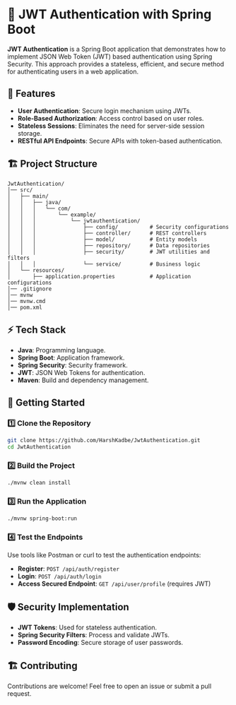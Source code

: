 # 🔐 JWT Authentication with Spring Boot

**JWT Authentication** is a Spring Boot application that demonstrates how to implement JSON Web Token (JWT) based authentication using Spring Security. This approach provides a stateless, efficient, and secure method for authenticating users in a web application.

## 📌 Features

- **User Authentication**: Secure login mechanism using JWTs.
- **Role-Based Authorization**: Access control based on user roles.
- **Stateless Sessions**: Eliminates the need for server-side session storage.
- **RESTful API Endpoints**: Secure APIs with token-based authentication.

## 🏗️ Project Structure

```
JwtAuthentication/
│── src/
│   ├── main/
│   │   ├── java/
│   │   │   └── com/
│   │   │       └── example/
│   │   │           └── jwtauthentication/
│   │   │               ├── config/          # Security configurations
│   │   │               ├── controller/      # REST controllers
│   │   │               ├── model/           # Entity models
│   │   │               ├── repository/      # Data repositories
│   │   │               ├── security/        # JWT utilities and filters
│   │   │               └── service/         # Business logic
│   └── resources/
│       ├── application.properties           # Application configurations
│── .gitignore
│── mvnw
│── mvnw.cmd
│── pom.xml
```

## ⚡ Tech Stack

- **Java**: Programming language.
- **Spring Boot**: Application framework.
- **Spring Security**: Security framework.
- **JWT**: JSON Web Tokens for authentication.
- **Maven**: Build and dependency management.

## 🚀 Getting Started

### 1️⃣ Clone the Repository

```bash
git clone https://github.com/HarshKadbe/JwtAuthentication.git
cd JwtAuthentication
```

### 2️⃣ Build the Project

```bash
./mvnw clean install
```

### 3️⃣ Run the Application

```bash
./mvnw spring-boot:run
```

### 4️⃣ Test the Endpoints

Use tools like Postman or curl to test the authentication endpoints:

- **Register**: `POST /api/auth/register`
- **Login**: `POST /api/auth/login`
- **Access Secured Endpoint**: `GET /api/user/profile` (requires JWT)

## 🛡️ Security Implementation

- **JWT Tokens**: Used for stateless authentication.
- **Spring Security Filters**: Process and validate JWTs.
- **Password Encoding**: Secure storage of user passwords.

## 🏗️ Contributing

Contributions are welcome! Feel free to open an issue or submit a pull request.
